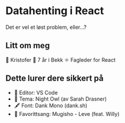 # Datahenting i React

Det er vel et løst problem, eller…?

## Litt om meg

👋 Kristofer
📅 7 år i Bekk
⚛️ Fagleder for React

## Dette lurer dere sikkert på

- 📝 Editor: VS Code
- 🎨 Tema: Night Owl (av Sarah Drasner)
- 🖋 Font: Dank Mono (dank.sh)
- 🎤 Favorittsang: Mugisho - Leve (feat. Willy)
